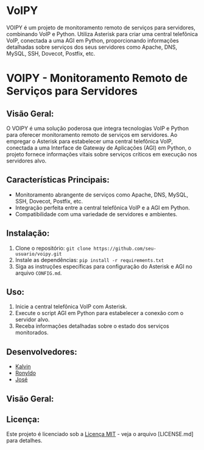 # VoIPY
VOIPY é um projeto de monitoramento remoto de serviços para servidores, combinando VoIP e Python. Utiliza Asterisk para criar uma central telefônica VoIP, conectada a uma AGI em Python, proporcionando informações detalhadas sobre serviços dos seus servidores como Apache, DNS, MySQL, SSH, Dovecot, Postfix, etc.

# VOIPY - Monitoramento Remoto de Serviços para Servidores

## Visão Geral:

O VOIPY é uma solução poderosa que integra tecnologias VoIP e Python para oferecer monitoramento remoto de serviços em servidores. Ao empregar o Asterisk para estabelecer uma central telefônica VoIP, conectada a uma Interface de Gateway de Aplicações (AGI) em Python, o projeto fornece informações vitais sobre serviços críticos em execução nos servidores alvo.

## Características Principais:

- Monitoramento abrangente de serviços como Apache, DNS, MySQL, SSH, Dovecot, Postfix, etc.
- Integração perfeita entre a central telefônica VoIP e a AGI em Python.
- Compatibilidade com uma variedade de servidores e ambientes.

## Instalação:

1. Clone o repositório: `git clone https://github.com/seu-usuario/voipy.git`
2. Instale as dependências: `pip install -r requirements.txt`
3. Siga as instruções específicas para configuração do Asterisk e AGI no arquivo `CONFIG.md`.

## Uso:

1. Inicie a central telefônica VoIP com Asterisk.
2. Execute o script AGI em Python para estabelecer a conexão com o servidor alvo.
3. Receba informações detalhadas sobre o estado dos serviços monitorados.

## Desenvolvedores:

- [Kalvin](https://github.com/kakanetwork)
- [Ronyldo](https://github.com/Ronynetwork)
- [José](https://github.com/JoJoseB)

## Visão Geral:

## Licença:

Este projeto é licenciado sob a [Licença MIT] - veja o arquivo [LICENSE.md] para detalhes.

[CONTRIBUTING.md]: CONTRIBUTING.md
[Licença MIT]: LICENSE.md
